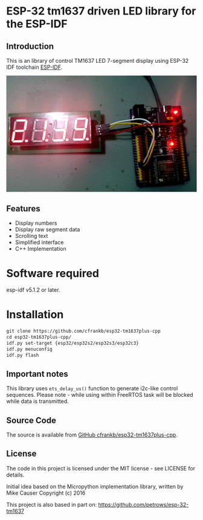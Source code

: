 # ESP-32 tm1637 driven LED library for the ESP-IDF

## Introduction

This is an library of control TM1637 LED 7-segment display using ESP-32 IDF toolchain [ESP-IDF](https://github.com/espressif/esp-idf).

![Image](images/20240911_025121-crop.jpg "icon")

## Features

 * Display numbers
 * Display raw segment data
 * Scrolling text
 * Simplified interface
 * C++ Implementation


# Software required

esp-idf v5.1.2 or later.

# Installation


```Shell
git clone https://github.com/cfrankb/esp32-tm1637plus-cpp
cd esp32-tm1637plus-cpp/
idf.py set-target {esp32/esp32s2/esp32s3/esp32c3}
idf.py menuconfig
idf.py flash
```



## Important notes

This library uses `ets_delay_us()` function to generate i2c-like control sequences. Please note - while using within FreeRTOS task will be blocked while data is transmitted.


## Source Code

The source is available from [GitHub cfrankb/esp32-tm1637plus-cpp](https://github.com/cfrankb/esp32-tm1637plus-cpp).

## License

The code in this project is licensed under the MIT license - see LICENSE for details.

Initial idea based on the Micropython implementation library, written by Mike Causer Copyright (c) 2016

This project is also based in part on: https://github.com/petrows/esp-32-tm1637
